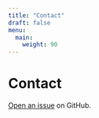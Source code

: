 ```yaml
---
title: "Contact"
draft: false
menu:
  main:
    weight: 90
---
```


# Contact

[Open an issue](https://github.com/garrett-kirsch/hugo-mock-landing-page-domain-name/issues/new) on GitHub.
